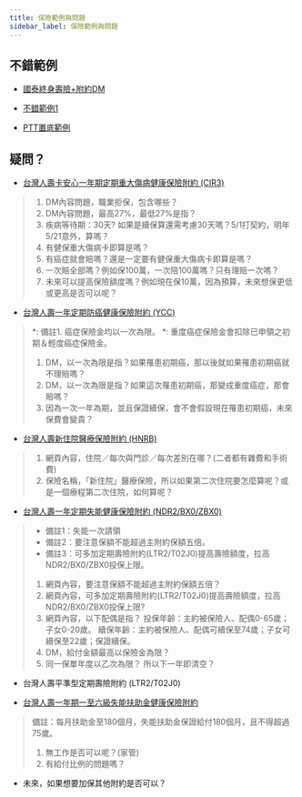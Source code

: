 ```yaml
---
title: 保險範例與問題
sidebar_label: 保險範例與問題
---
```


## 不錯範例

* [國泰終身壽險+附約DM](https://drive.google.com/file/d/1vLMfeLaGbskh3cLMo5EzH-yK_c3MqElr/view)

* [不錯範例1](https://finfo.tw/insurants/info/116257221259085)

* [PTT置底範例](https://imgur.com/GiHeLb8)


## 疑問？
* [台灣人壽卡安心一年期定期重大傷病健康保險附約 (CIR3)](https://finfo.tw/products/LWL3T02H0-%E5%8F%B0%E7%81%A3%E4%BA%BA%E5%A3%BD%E7%A6%8F%E6%BB%BF%E4%BA%BA%E7%94%9F%E7%B5%82%E8%BA%AB%E5%A3%BD%E9%9A%AA-2018-09-14)

> 1. DM內容問題，職業拒保，包含哪些？
> 2. DM內容問題，最高27%，最低27%是指？
> 3. 疾病等待期：30天? 如果是續保算還需考慮30天嗎？5/1打契約，明年5/21意外，算嗎？
> 4. 有健保重大傷病卡即算是嗎？
> 5. 有癌症就會賠嗎？還是一定要有健保重大傷病卡即算是嗎？
> 5. 一次賠全部嗎？例如保100萬，一次陪100萬嗎？只有理賠一次嗎？
> 6. 未來可以提高保險額度嗎？例如現在保10萬，因為預算，未來想保更低或更高是否可以呢？

* [台灣人壽一年定期防癌健康保險附約 (YCC)](https://finfo.tw/products/YCC-%E5%8F%B0%E7%81%A3%E4%BA%BA%E5%A3%BD%E4%B8%80%E5%B9%B4%E5%AE%9A%E6%9C%9F%E9%98%B2%E7%99%8C%E5%81%A5%E5%BA%B7%E4%BF%9D%E9%9A%AA%E9%99%84%E7%B4%84-2017-11-24)

> *: 備註1. 癌症保險金均以一次為限。
> *: 重度癌症保險金會扣除已申領之初期＆輕度癌症保險金。
> 1. DM，以一次為限是指？如果罹患初期癌，那以後就如果罹患初期癌就不理賠嗎？
> 2. DM，以一次為限是指？如果這次罹患初期癌，那變成重度癌症，那會賠嗎？
> 3. 因為一次一年為期，並且保證續保，會不會假設現在罹患初期癌，未來保費會變貴？

* [台灣人壽新住院醫療保險附約 (HNRB)](https://finfo.tw/products/HNRB-%E5%8F%B0%E7%81%A3%E4%BA%BA%E5%A3%BD%E6%96%B0%E4%BD%8F%E9%99%A2%E9%86%AB%E7%99%82%E4%BF%9D%E9%9A%AA%E9%99%84%E7%B4%84-2018-09-14)
> 1. 網頁內容，住院／每次與門診／每次差別在哪？(二者都有雜費和手術費)
> 2. 保險名稱，「新住院」醫療保險，所以如果第二次住院要怎麼算呢？或是一個療程第二次住院，如何算呢？
 

* [台灣人壽一年定期失能健康保險附約 (NDR2/BX0/ZBX0)](https://finfo.tw/products/NDR2BX0ZBX0-%E5%8F%B0%E7%81%A3%E4%BA%BA%E5%A3%BD%E4%B8%80%E5%B9%B4%E5%AE%9A%E6%9C%9F%E5%A4%B1%E8%83%BD%E5%81%A5%E5%BA%B7%E4%BF%9D%E9%9A%AA%E9%99%84%E7%B4%84-2018-09-14)

> * 備註1：失能一次請領
> * 備註2：要注意保額不能超過主附約保額五倍。
> * 備註3：可多加定期壽險附約(LTR2/T02J0)提高壽險額度，拉高NDR2/BX0/ZBX0投保上限。
> 1. 網頁內容，要注意保額不能超過主附約保額五倍？
> 2. 網頁內容，可多加定期壽險附約(LTR2/T02J0)提高壽險額度，拉高NDR2/BX0/ZBX0投保上限?
> 3. 網頁內容，以下配偶是指？
     投保年齡：主約被保險人、配偶0-65歲；子女0-20歲。
     續保年齡：主約被保險人、配偶可續保至74歲；子女可續保至22歲；保證續保。
> 4. DM，給付金額最高以保險金為限？
> 5. 同一保單年度以乙次為限？  所以下一年即清空？


* 台灣人壽平準型定期壽險附約 (LTR2/T02J0)

* [台灣人壽一年期一至六級失能扶助金健康保險附約](https://finfo.tw/products/YOA02ZYOA-%E5%8F%B0%E7%81%A3%E4%BA%BA%E5%A3%BD%E4%B8%80%E5%B9%B4%E6%9C%9F%E4%B8%80%E8%87%B3%E5%85%AD%E7%B4%9A%E5%A4%B1%E8%83%BD%E6%89%B6%E5%8A%A9%E9%87%91%E5%81%A5%E5%BA%B7%E4%BF%9D%E9%9A%AA%E9%99%84%E7%B4%84-2018-09-14)
> 備註：每月扶助金至180個月，失能扶助金保證給付180個月，且不得超過75歲。
> 1. 無工作是否可以呢？(家管)
> 2. 有給付比例的問題嗎？


 * 未來，如果想要加保其他附約是否可以？


